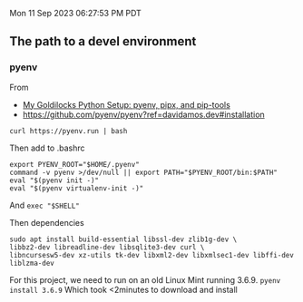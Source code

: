 Mon 11 Sep 2023 06:27:53 PM PDT

## The path to a devel environment

### pyenv
From
* [My Goldilocks Python Setup: pyenv, pipx, and pip-tools](https://davidamos.dev/my-goldilocks-python-set-up/)
* https://github.com/pyenv/pyenv?ref=davidamos.dev#installation

`curl https://pyenv.run | bash`

Then add to .bashrc
```
export PYENV_ROOT="$HOME/.pyenv"
command -v pyenv >/dev/null || export PATH="$PYENV_ROOT/bin:$PATH"
eval "$(pyenv init -)"
eval "$(pyenv virtualenv-init -)"
```
And `exec "$SHELL"`

Then dependencies
```
sudo apt install build-essential libssl-dev zlib1g-dev \
libbz2-dev libreadline-dev libsqlite3-dev curl \
libncursesw5-dev xz-utils tk-dev libxml2-dev libxmlsec1-dev libffi-dev liblzma-dev
```

For this project, we need to run on an old Linux Mint running 3.6.9.
`pyenv install 3.6.9`   Which took <2minutes to download and install


